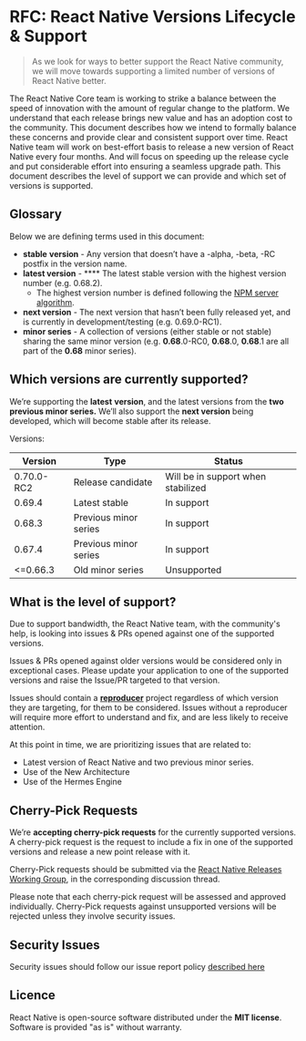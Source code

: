 # RFC: React Native Versions Lifecycle & Support



>As we look for ways to better support the React Native community, we will move towards supporting a limited number of versions of React Native better.


The React Native Core team is working to strike a balance between the speed of innovation with the amount of regular change to the platform. We understand that each release brings new value and has an adoption cost to the community.
This document describes how we intend to formally balance these concerns and provide clear and consistent support over time.
React Native team will work on best-effort basis to release a new version of React Native every four months. And will focus on speeding up the release cycle and put considerable effort into ensuring a seamless upgrade path.
This document describes the level of support we can provide and which set of versions is supported.

## Glossary

Below we are defining terms used in this document:

* **stable** **version** - Any version that doesn’t have a -alpha, -beta, -RC postfix in the version name.
* **latest version** - **** The latest stable version with the highest version number (e.g. 0.68.2).
    * The highest version number is defined following the [NPM server algorithm](https://github.com/npm/node-semver).
* **next version** - The next version that hasn’t been fully released yet, and is currently in development/testing (e.g. 0.69.0-RC1).
* **minor series** - A collection of versions (either stable or not stable) sharing the same minor version (e.g. **0.68**.0-RC0, **0.68**.0, **0.68**.1 are all part of the **0.68** minor series).

## Which versions are currently supported?

We’re supporting the **latest** **version**, and the latest versions from the **two previous minor series.**
We’ll also support the **next version** being developed, which will become stable after its release.

Versions:


|Version	|Type	|Status	|
|---	|---	|---	|
|0.70.0-RC2	|Release candidate	|Will be in support when stabilized	|
|0.69.4	|Latest stable	|In support	|
|0.68.3	|Previous minor series	|In support	|
|0.67.4	|Previous minor series	|In support	|
|<=0.66.3	|Old minor series	|Unsupported	|

## What is the level of support?

Due to support bandwidth, the React Native team, with the community's help, is looking into issues & PRs opened against one of the supported versions.

Issues & PRs opened against older versions would be considered only in exceptional cases. Please update your application to one of the supported versions and raise the Issue/PR targeted to that version.

Issues should contain a [**reproducer**](https://stackoverflow.com/help/minimal-reproducible-example) project regardless of which version they are targeting, for them to be considered.
Issues without a reproducer will require more effort to understand and fix, and are less likely to receive attention.

At this point in time, we are prioritizing issues that are related to:

* Latest version of React Native and two previous minor series.
* Use of the New Architecture
* Use of the Hermes Engine

## Cherry-Pick Requests

We’re **accepting cherry-pick requests** for the currently supported versions. A cherry-pick request is the request to include a fix in one of the supported versions and release a new point release with it.

Cherry-Pick requests should be submitted via the [React Native Releases Working Group](https://github.com/reactwg/react-native-releases/discussions/categories/patches), in the corresponding discussion thread.

Please note that each cherry-pick request will be assessed and approved individually. Cherry-Pick requests against unsupported versions will be rejected unless they involve security issues.

## Security Issues

Security issues should follow our issue report policy [described here](https://github.com/facebook/react-native/blob/main/CONTRIBUTING.md#security-bugs)


## Licence

React Native is open-source software distributed under the **MIT license**. Software is provided "as is" without warranty.
